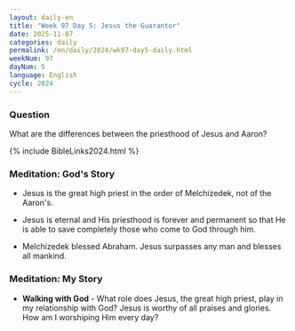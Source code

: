 ```yaml
---
layout: daily-en
title: "Week 97 Day 5: Jesus the Guarantor"
date: 2025-11-07
categories: daily
permalink: /en/daily/2024/wk97-day5-daily.html
weekNum: 97
dayNum: 5
language: English
cycle: 2024
---
```


### Question     
What are the differences between the priesthood of Jesus and Aaron?

{% include BibleLinks2024.html %} 

### Meditation: God's Story   
+ Jesus is the great high priest in the order of Melchizedek, not of the Aaron's. 

+ Jesus is eternal and His priesthood is forever and permanent so that He is able to save completely those who come to God through him. 

+ Melchizedek blessed Abraham. Jesus surpasses any man and blesses all mankind. 

### Meditation: My Story   
+ **Walking with God** - What role does Jesus, the great high priest, play in my relationship with God? Jesus is worthy of all praises and glories. How am I worshiping Him every day? 
